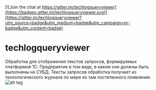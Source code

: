 
[![Join the chat at https://gitter.im/techlogqueryviewer](https://badges.gitter.im/techlogqueryviewer.svg)](https://gitter.im/techlogqueryviewer?utm_source=badge&utm_medium=badge&utm_campaign=pr-badge&utm_content=badge)

techlogqueryviewer
==================

Обработка для отображения текстов запросов, формируемых платформой 1С: Предприятие в том виде, в каком они должны быть выполнены на СУБД. Тексты запросов обработка получает из технологического журнала по мере их там постепенного появления. 
![alt tag](https://github.com/alexkmbk/techlogqueryviewer/blob/master/Screenshot.png)
